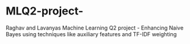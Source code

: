# MLQ2-project-
Raghav and Lavanyas Machine Learning Q2 project - Enhancing Naive Bayes using techniques like auxiliary features and TF-IDF weighting
